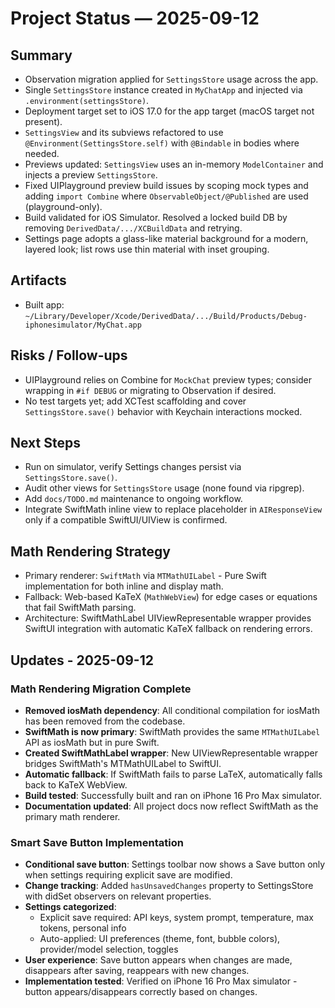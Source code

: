 # Project Status — 2025-09-12

## Summary
- Observation migration applied for `SettingsStore` usage across the app.
- Single `SettingsStore` instance created in `MyChatApp` and injected via `.environment(settingsStore)`.
- Deployment target set to iOS 17.0 for the app target (macOS target not present).
- `SettingsView` and its subviews refactored to use `@Environment(SettingsStore.self)` with `@Bindable` in bodies where needed.
- Previews updated: `SettingsView` uses an in-memory `ModelContainer` and injects a preview `SettingsStore`.
- Fixed UIPlayground preview build issues by scoping mock types and adding `import Combine` where `ObservableObject/@Published` are used (playground-only).
- Build validated for iOS Simulator. Resolved a locked build DB by removing `DerivedData/.../XCBuildData` and retrying.
- Settings page adopts a glass-like material background for a modern, layered look; list rows use thin material with inset grouping.

## Artifacts
- Built app: `~/Library/Developer/Xcode/DerivedData/.../Build/Products/Debug-iphonesimulator/MyChat.app`

## Risks / Follow-ups
- UIPlayground relies on Combine for `MockChat` preview types; consider wrapping in `#if DEBUG` or migrating to Observation if desired.
- No test targets yet; add XCTest scaffolding and cover `SettingsStore.save()` behavior with Keychain interactions mocked.

## Next Steps
- Run on simulator, verify Settings changes persist via `SettingsStore.save()`.
- Audit other views for `SettingsStore` usage (none found via ripgrep).
- Add `docs/TODO.md` maintenance to ongoing workflow.
- Integrate SwiftMath inline view to replace placeholder in `AIResponseView` only if a compatible SwiftUI/UIView is confirmed.

## Math Rendering Strategy
- Primary renderer: `SwiftMath` via `MTMathUILabel` - Pure Swift implementation for both inline and display math.
- Fallback: Web-based KaTeX (`MathWebView`) for edge cases or equations that fail SwiftMath parsing.
- Architecture: SwiftMathLabel UIViewRepresentable wrapper provides SwiftUI integration with automatic KaTeX fallback on rendering errors.

## Updates - 2025-09-12

### Math Rendering Migration Complete
- **Removed iosMath dependency**: All conditional compilation for iosMath has been removed from the codebase.
- **SwiftMath is now primary**: SwiftMath provides the same `MTMathUILabel` API as iosMath but in pure Swift.
- **Created SwiftMathLabel wrapper**: New UIViewRepresentable wrapper bridges SwiftMath's MTMathUILabel to SwiftUI.
- **Automatic fallback**: If SwiftMath fails to parse LaTeX, automatically falls back to KaTeX WebView.
- **Build tested**: Successfully built and ran on iPhone 16 Pro Max simulator.
- **Documentation updated**: All project docs now reflect SwiftMath as the primary math renderer.

### Smart Save Button Implementation
- **Conditional save button**: Settings toolbar now shows a Save button only when settings requiring explicit save are modified.
- **Change tracking**: Added `hasUnsavedChanges` property to SettingsStore with didSet observers on relevant properties.
- **Settings categorized**: 
  - Explicit save required: API keys, system prompt, temperature, max tokens, personal info
  - Auto-applied: UI preferences (theme, font, bubble colors), provider/model selection, toggles
- **User experience**: Save button appears when changes are made, disappears after saving, reappears with new changes.
- **Implementation tested**: Verified on iPhone 16 Pro Max simulator - button appears/disappears correctly based on changes.
